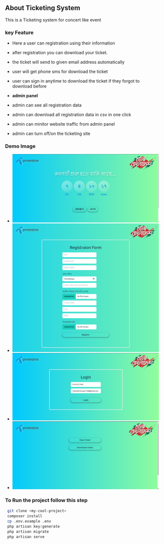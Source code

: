 ## About Ticketing System

<p>This is a Ticketing system for concert like event</p>

### key Feature
- Here a user can registration using their information 
- after registration you can download your ticket.
- the ticket will send to given email address automatically 
- user will get phone sms for download the ticket
- user can sign in anytime to download the ticket if they forgot to download before

- <b>admin panel </b>
- admin can see all registration data
- admin can download all registration data in csv in one click
- admin can minitor website traffic from admin panel
- admin can turn off/on the ticketing site


### Demo Image 

- <img src="demo/demo1.png">
- <img src="demo/demo2.png">
- <img src="demo/demo3.png">
- <img src="demo/demo4.png">




### To Run the project follow this step
```bash
 git clone <my-cool-project>
 composer install
 cp .env.example .env
 php artisan key:generate
 php artisan migrate
 php artisan serve

```